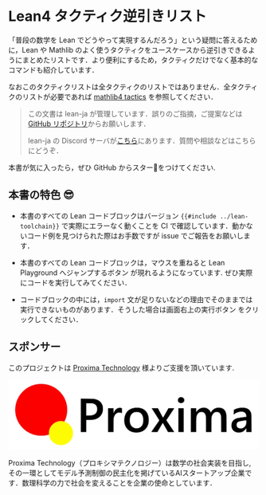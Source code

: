 # Lean4 タクティク逆引きリスト

「普段の数学を Lean でどうやって実現するんだろう」という疑問に答えるために，Lean や Mathlib のよく使うタクティクをユースケースから逆引きできるようにまとめたリストです．より便利にするため，タクティクだけでなく基本的なコマンドも紹介しています．

なおこのタクティクリストは全タクティクのリストではありません．全タクティクのリストが必要であれば [mathlib4 tactics](https://seasawher.github.io/mathlib4-tactics) を参照してください．

> この文書は lean-ja が管理しています．誤りのご指摘，ご提案などは [GitHub リポジトリ](https://github.com/lean-ja/tactic-cheatsheet)からお願いします．
>
> lean-ja の Discord サーバが[こちら](https://discord.gg/p32ZfnVawh)にあります．質問や相談などはこちらにどうぞ．

本書が気に入ったら，ぜひ GitHub からスター🌟をつけてください.

## 本書の特色 😎

* 本書のすべての Lean コードブロックはバージョン `{{#include ../lean-toolchain}}` で実際にエラーなく動くことを CI で確認しています．動かないコード例を見つけられた際はお手数ですが issue でご報告をお願いします．

* 本書のすべての Lean コードブロックは，マウスを重ねると Lean Playground へジャンプするボタン <a class="fa fa-external-link"></a> が現れるようになっています. ぜひ実際にコードを実行してみてください．

* コードブロックの中には，`import` 文が足りないなどの理由でそのままでは実行できないものがあります．そうした場合は画面右上の実行ボタン <i class="fa fa-play"></i> をクリックしてください．

## スポンサー

このプロジェクトは [Proxima Technology](https://proxima-ai-tech.com/) 様よりご支援を頂いています.

![logo of Proxima Technology](./image/proxima.svg)

Proxima Technology（プロキシマテクノロジー）は数学の社会実装を目指し, その⼀環としてモデル予測制御の民主化を掲げているAIスタートアップ企業です．数理科学の力で社会を変えることを企業の使命としています．

